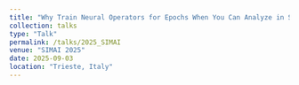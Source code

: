 ```yaml
---
title: "Why Train Neural Operators for Epochs When You Can Analyze in Seconds? Empowering Equation-Free System-Level Analysis via RandONets"
collection: talks
type: "Talk"
permalink: /talks/2025_SIMAI
venue: "SIMAI 2025"
date: 2025-09-03
location: "Trieste, Italy"
---
```

